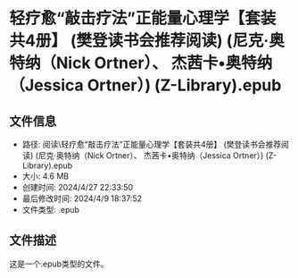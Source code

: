 ﻿# 轻疗愈“敲击疗法”正能量心理学【套装共4册】 (樊登读书会推荐阅读) (尼克·奥特纳（Nick Ortner）、 杰茜卡•奥特纳（Jessica Ortner）) (Z-Library).epub

## 文件信息
- 路径: 阅读\轻疗愈“敲击疗法”正能量心理学【套装共4册】 (樊登读书会推荐阅读) (尼克·奥特纳（Nick Ortner）、 杰茜卡•奥特纳（Jessica Ortner）) (Z-Library).epub
- 大小: 4.6 MB
- 创建时间: 2024/4/27 22:33:50
- 最后修改时间: 2024/4/9 18:37:52
- 文件类型: .epub

## 文件描述
这是一个.epub类型的文件。

